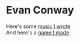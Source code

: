 # Evan Conway
Here's some [music I wrote](https://www.licenselab.com/search/tracks/list/k_conway/)  
And here's a [game I made](https://gla55world.itch.io/the-evil-tower)  

